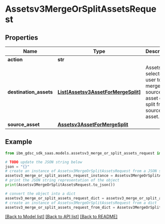 # Assetsv3MergeOrSplitAssetsRequest


## Properties

Name | Type | Description | Notes
------------ | ------------- | ------------- | -------------
**action** | **str** |  | [optional] 
**destination_assets** | [**List[Assetsv3AssetForMergeSplit]**](Assetsv3AssetForMergeSplit.md) | Assets selected by user to merge with source asset or split from source asset. | [optional] 
**source_asset** | [**Assetsv3AssetForMergeSplit**](Assetsv3AssetForMergeSplit.md) |  | [optional] 

## Example

```python
from ibm_gdsc_sdk_saas.models.assetsv3_merge_or_split_assets_request import Assetsv3MergeOrSplitAssetsRequest

# TODO update the JSON string below
json = "{}"
# create an instance of Assetsv3MergeOrSplitAssetsRequest from a JSON string
assetsv3_merge_or_split_assets_request_instance = Assetsv3MergeOrSplitAssetsRequest.from_json(json)
# print the JSON string representation of the object
print(Assetsv3MergeOrSplitAssetsRequest.to_json())

# convert the object into a dict
assetsv3_merge_or_split_assets_request_dict = assetsv3_merge_or_split_assets_request_instance.to_dict()
# create an instance of Assetsv3MergeOrSplitAssetsRequest from a dict
assetsv3_merge_or_split_assets_request_from_dict = Assetsv3MergeOrSplitAssetsRequest.from_dict(assetsv3_merge_or_split_assets_request_dict)
```
[[Back to Model list]](../README.md#documentation-for-models) [[Back to API list]](../README.md#documentation-for-api-endpoints) [[Back to README]](../README.md)


